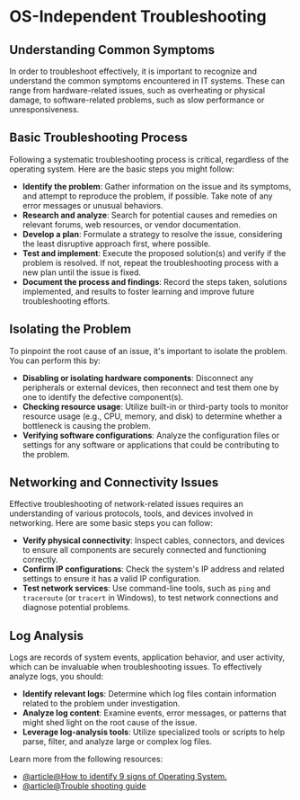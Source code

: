 # OS-Independent Troubleshooting

## Understanding Common Symptoms

In order to troubleshoot effectively, it is important to recognize and understand the common symptoms encountered in IT systems. These can range from hardware-related issues, such as overheating or physical damage, to software-related problems, such as slow performance or unresponsiveness.

## Basic Troubleshooting Process

Following a systematic troubleshooting process is critical, regardless of the operating system. Here are the basic steps you might follow:

- **Identify the problem**: Gather information on the issue and its symptoms, and attempt to reproduce the problem, if possible. Take note of any error messages or unusual behaviors.
- **Research and analyze**: Search for potential causes and remedies on relevant forums, web resources, or vendor documentation.
- **Develop a plan**: Formulate a strategy to resolve the issue, considering the least disruptive approach first, where possible.
- **Test and implement**: Execute the proposed solution(s) and verify if the problem is resolved. If not, repeat the troubleshooting process with a new plan until the issue is fixed.
- **Document the process and findings**: Record the steps taken, solutions implemented, and results to foster learning and improve future troubleshooting efforts.

## Isolating the Problem

To pinpoint the root cause of an issue, it's important to isolate the problem. You can perform this by:

- **Disabling or isolating hardware components**: Disconnect any peripherals or external devices, then reconnect and test them one by one to identify the defective component(s).
- **Checking resource usage**: Utilize built-in or third-party tools to monitor resource usage (e.g., CPU, memory, and disk) to determine whether a bottleneck is causing the problem.
- **Verifying software configurations**: Analyze the configuration files or settings for any software or applications that could be contributing to the problem.

## Networking and Connectivity Issues

Effective troubleshooting of network-related issues requires an understanding of various protocols, tools, and devices involved in networking. Here are some basic steps you can follow:

- **Verify physical connectivity**: Inspect cables, connectors, and devices to ensure all components are securely connected and functioning correctly.
- **Confirm IP configurations**: Check the system's IP address and related settings to ensure it has a valid IP configuration.
- **Test network services**: Use command-line tools, such as `ping` and `traceroute` (or `tracert` in Windows), to test network connections and diagnose potential problems.

## Log Analysis

Logs are records of system events, application behavior, and user activity, which can be invaluable when troubleshooting issues. To effectively analyze logs, you should:

- **Identify relevant logs**: Determine which log files contain information related to the problem under investigation.
- **Analyze log content**: Examine events, error messages, or patterns that might shed light on the root cause of the issue.
- **Leverage log-analysis tools**: Utilize specialized tools or scripts to help parse, filter, and analyze large or complex log files.

Learn more from the following resources:

- [@article@How to identify 9 signs of Operating System.](https://bro4u.com/blog/how-to-identify-9-signs-of-operating-system)
- [@article@Trouble shooting guide](https://cdnsm5-ss6.sharpschool.com/userfiles/servers/server_20856499/file/teacher%20pages/lindsay%20dolezal/it%20essentials/5.6.pdf)
